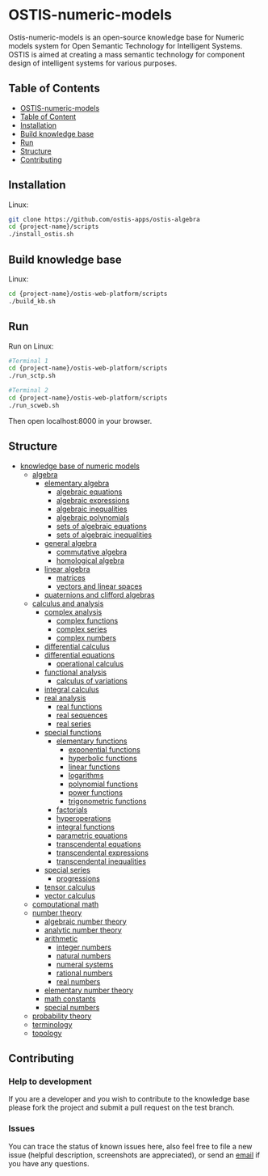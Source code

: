 # OSTIS-numeric-models <a name = "header"></a>

Ostis-numeric-models is an open-source knowledge base for Numeric models system for Open Semantic Technology for Intelligent Systems. OSTIS is aimed at creating a mass semantic technology for component design of intelligent systems for various purposes.

## Table of Contents <a name = "table"></a>

- [OSTIS-numeric-models](#header)
- [Table of Content](#table)
- [Installation](#install)
- [Build knowledge base](#build)
- [Run](#run)
- [Structure](#struct)
- [Contributing](#contribute)

## Installation <a name = "install"></a>

Linux:

```sh
git clone https://github.com/ostis-apps/ostis-algebra
cd {project-name}/scripts
./install_ostis.sh
```

## Build knowledge base <a name = "build"></a>

Linux:

```sh
cd {project-name}/ostis-web-platform/scripts
./build_kb.sh
```

## Run <a name = "run"></a>

Run on Linux:

```sh
#Terminal 1
cd {project-name}/ostis-web-platform/scripts
./run_sctp.sh

#Terminal 2
cd {project-name}/ostis-web-platform/scripts
./run_scweb.sh
```

Then open localhost:8000 in your browser.

## Structure <a name = "struct"></a>

- [knowledge base of numeric models](./kb/knowledge_base_of_numeric_models)
  - [algebra](./kb/knowledge_base_of_numeric_models/sections/section_algebra)
    - [elementary algebra](./kb/knowledge_base_of_numeric_models/sections/section_algebra/sections/section_elementary_algebra)
      - [algebraic equations](./kb/knowledge_base_of_numeric_models/sections/section_algebra/sections/section_elementary_algebra/sections/section_algebraic_equations)
      - [algebraic expressions](./kb/knowledge_base_of_numeric_models/sections/section_algebra/sections/section_elementary_algebra/sections/section_algebraic_expressions)
      - [algebraic inequalities](./kb/knowledge_base_of_numeric_models/sections/section_algebra/sections/section_elementary_algebra/sections/section_algebraic_inequalities)
      - [algebraic polynomials](./kb/knowledge_base_of_numeric_models/sections/section_algebra/sections/section_elementary_algebra/sections/section_algebraic_polynomials)
      - [sets of algebraic equations](./kb/knowledge_base_of_numeric_models/sections/section_algebra/sections/section_elementary_algebra/sections/section_sets_of_algebraic_equations)
      - [sets of algebraic inequalities](./kb/knowledge_base_of_numeric_models/sections/section_algebra/sections/section_elementary_algebra/sections/section_sets_of_algebraic_inequalities)
    - [general algebra](./kb/knowledge_base_of_numeric_models/sections/section_algebra/sections/section_general_algebra)
      - [commutative algebra](./kb/knowledge_base_of_numeric_models/sections/section_algebra/sections/section_general_algebra/sections/section_commutative_algebra)
      - [homological algebra](./kb/knowledge_base_of_numeric_models/sections/section_algebra/sections/section_general_algebra/sections/section_homological_algebra)
    - [linear algebra](./kb/knowledge_base_of_numeric_models/sections/section_algebra/sections/section_linear_algebra)
      - [matrices](./kb/knowledge_base_of_numeric_models/sections/section_algebra/sections/section_linear_algebra/sections/section_matrices)
      - [vectors and linear spaces](./kb/knowledge_base_of_numeric_models/sections/section_algebra/sections/section_linear_algebra/sections/section_vectors_and_linear_spaces)
    - [quaternions and clifford algebras](./kb/knowledge_base_of_numeric_models/sections/section_algebra/sections/section_quaternions_and_clifford_algebras)
  - [calculus and analysis](./kb/knowledge_base_of_numeric_models/sections/section_calculus_and_analysis)
    - [complex analysis](./kb/knowledge_base_of_numeric_models/sections/section_calculus_and_analysis/sections/section_complex_analysis)
      - [complex functions](./kb/knowledge_base_of_numeric_models/sections/section_calculus_and_analysis/sections/section_complex_analysis/sections/section_complex_functions)
      - [complex series](./kb/knowledge_base_of_numeric_models/sections/section_calculus_and_analysis/sections/section_complex_analysis/sections/section_complex_series)
      - [complex numbers](./kb/knowledge_base_of_numeric_models/sections/section_calculus_and_analysis/sections/section_complex_analysis/sections/section_complex_numbers)
    - [differential calculus](./kb/knowledge_base_of_numeric_models/sections/section_calculus_and_analysis/sections/section_differential_calculus)
    - [differential equations](./kb/knowledge_base_of_numeric_models/sections/section_calculus_and_analysis/sections/section_differential_equations)
      - [operational calculus](./kb/knowledge_base_of_numeric_models/sections/section_calculus_and_analysis/sections/section_differential_equations/sections/section_operational_calculus)
    - [functional analysis](./kb/knowledge_base_of_numeric_models/sections/section_calculus_and_analysis/sections/section_functional_analysis)
      - [calculus of variations](./kb/knowledge_base_of_numeric_models/sections/section_calculus_and_analysis/sections/section_functional_analysis/sections/section_calculus_of_variations)
    - [integral calculus](./kb/knowledge_base_of_numeric_models/sections/section_calculus_and_analysis/sections/section_integral_calculus)
    - [real analysis](./kb/knowledge_base_of_numeric_models/sections/section_calculus_and_analysis/sections/section_real_analysis)
      - [real functions](./kb/knowledge_base_of_numeric_models/sections/section_calculus_and_analysis/sections/section_real_analysis/sections/section_real_functions)
      - [real sequences](./kb/knowledge_base_of_numeric_models/sections/section_calculus_and_analysis/sections/section_real_analysis/sections/section_real_sequences)
      - [real series](./kb/knowledge_base_of_numeric_models/sections/section_calculus_and_analysis/sections/section_real_analysis/sections/section_real_series)
    - [special functions](./kb/knowledge_base_of_numeric_models/sections/section_calculus_and_analysis/sections/section_special_functions)
      - [elementary functions](./kb/knowledge_base_of_numeric_models/sections/section_calculus_and_analysis/sections/section_special_functions/sections/section_elementary_functions)
        - [exponential functions](./kb/knowledge_base_of_numeric_models/sections/section_calculus_and_analysis/sections/section_special_functions/sections/section_elementary_functions/sections/section_exponential_functions)
        - [hyperbolic functions](./kb/knowledge_base_of_numeric_models/sections/section_calculus_and_analysis/sections/section_special_functions/sections/section_elementary_functions/sections/section_hyperbolic_functions)
        - [linear functions](./kb/knowledge_base_of_numeric_models/sections/section_calculus_and_analysis/sections/section_special_functions/sections/section_elementary_functions/sections/section_linear_functions)
        - [logarithms](./kb/knowledge_base_of_numeric_models/sections/section_calculus_and_analysis/sections/section_special_functions/sections/section_elementary_functions/sections/section_logarithms)
        - [polynomial functions](./kb/knowledge_base_of_numeric_models/sections/section_calculus_and_analysis/sections/section_special_functions/sections/section_elementary_functions/sections/section_polynomial_functions)
        - [power functions](./kb/knowledge_base_of_numeric_models/sections/section_calculus_and_analysis/sections/section_special_functions/sections/section_elementary_functions/sections/section_power_functions)
        - [trigonometric functions](./kb/knowledge_base_of_numeric_models/sections/section_calculus_and_analysis/sections/section_special_functions/sections/section_elementary_functions/sections/section_trigonometric_functions)
      - [factorials](./kb/knowledge_base_of_numeric_models/sections/section_calculus_and_analysis/sections/section_special_functions/sections/section_factorials)
      - [hyperoperations](./kb/knowledge_base_of_numeric_models/sections/section_calculus_and_analysis/sections/section_special_functions/sections/section_hyperoperations)
      - [integral functions](./kb/knowledge_base_of_numeric_models/sections/section_calculus_and_analysis/sections/section_special_functions/sections/section_integral_functions)
      - [parametric equations](./kb/knowledge_base_of_numeric_models/sections/section_calculus_and_analysis/sections/section_special_functions/sections/section_parametric_equations)
      - [transcendental equations](./kb/knowledge_base_of_numeric_models/sections/section_calculus_and_analysis/sections/section_special_functions/sections/section_transcendental_equations)
      - [transcendental expressions](./kb/knowledge_base_of_numeric_models/sections/section_calculus_and_analysis/sections/section_special_functions/sections/section_transcendental_expressions)
      - [transcendental inequalities](./kb/knowledge_base_of_numeric_models/sections/section_calculus_and_analysis/sections/section_special_functions/sections/section_transcendental_inequalities)
    - [special series](./kb/knowledge_base_of_numeric_models/sections/section_calculus_and_analysis/sections/section_special_series)
      - [progressions](./kb/knowledge_base_of_numeric_models/sections/section_calculus_and_analysis/sections/section_special_series/sections/section_progressions)
    - [tensor calculus](./kb/knowledge_base_of_numeric_models/sections/section_calculus_and_analysis/sections/section_tensor_calculus)
    - [vector calculus](./kb/knowledge_base_of_numeric_models/sections/section_calculus_and_analysis/sections/section_vector_calculus)
  - [computational math](./kb/knowledge_base_of_numeric_models/sections/section_computational_math)
  - [number theory](./kb/knowledge_base_of_numeric_models/sections/section_number_theory)
    - [algebraic number theory](./kb/knowledge_base_of_numeric_models/sections/section_number_theory/sections/section_algebraic_number_theory)
    - [analytic number theory](./kb/knowledge_base_of_numeric_models/sections/section_number_theory/sections/section_analytic_number_theory)
    - [arithmetic](./kb/knowledge_base_of_numeric_models/sections/section_number_theory/sections/section_arithmetic)
      - [integer numbers](./kb/knowledge_base_of_numeric_models/sections/section_number_theory/sections/section_arithmetic/sections/section_integer_numbers)
      - [natural numbers](./kb/knowledge_base_of_numeric_models/sections/section_number_theory/sections/section_arithmetic/sections/section_natural_numbers)
      - [numeral systems](./kb/knowledge_base_of_numeric_models/sections/section_number_theory/sections/section_arithmetic/sections/section_numeral_systems)
      - [rational numbers](./kb/knowledge_base_of_numeric_models/sections/section_number_theory/sections/section_arithmetic/sections/section_rational_numbers)
      - [real numbers](./kb/knowledge_base_of_numeric_models/sections/section_number_theory/sections/section_arithmetic/sections/section_real_numbers)
    - [elementary number theory](./kb/knowledge_base_of_numeric_models/sections/section_number_theory/sections/section_elementary_number_theory)
    - [math constants](./kb/knowledge_base_of_numeric_models/sections/section_number_theory/sections/section_math_constants)
    - [special numbers](./kb/knowledge_base_of_numeric_models/sections/section_number_theory/sections/section_special_numbers)
  - [probability theory](./kb/knowledge_base_of_numeric_models/sections/section_probability_theory)
  - [terminology](./kb/knowledge_base_of_numeric_models/sections/section_terminology)
  - [topology](./kb/knowledge_base_of_numeric_models/sections/section_topology)

## Contributing <a name = "contribute"></a>

### Help to development

If you are a developer and you wish to contribute to the knowledge base please fork the project and submit a pull request on the test branch.

### Issues

You can trace the status of known issues here, also feel free to file a new issue (helpful description, screenshots are appreciated), or send an [email](mailto:valukevichv@gmail.com) if you have any questions.
